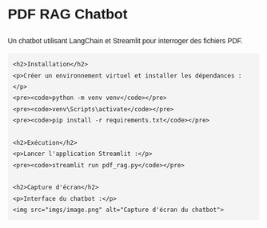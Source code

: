 <!DOCTYPE html>
<html lang="en">
<head>
    <meta charset="UTF-8">
    <meta name="viewport" content="width=device-width, initial-scale=1.0">
    <title>README</title>
    <style>
        body {
            font-family: Arial, sans-serif;
            line-height: 1.6;
            margin: 20px;
        }
        code {
            background-color: #f4f4f4;
            padding: 5px;
            border-radius: 5px;
        }
        pre {
            background-color: #f4f4f4;
            padding: 10px;
            border-radius: 5px;
            overflow-x: auto;
        }
        img {
            max-width: 100%;
            height: auto;
        }
    </style>
</head>
<body>
    <h1>PDF RAG Chatbot</h1>
    <p>Un chatbot utilisant LangChain et Streamlit pour interroger des fichiers PDF.</p>
    
    <h2>Installation</h2>
    <p>Créer un environnement virtuel et installer les dépendances :</p>
    <pre><code>python -m venv venv</code></pre>
    <pre><code>venv\Scripts\activate</code></pre>
    <pre><code>pip install -r requirements.txt</code></pre>
    
    <h2>Exécution</h2>
    <p>Lancer l'application Streamlit :</p>
    <pre><code>streamlit run pdf_rag.py</code></pre>
    
    <h2>Capture d'écran</h2>
    <p>Interface du chatbot :</p>
    <img src="imgs/image.png" alt="Capture d'écran du chatbot">
</body>
</html>
